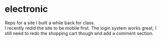 # electronic 

Repo for a site I built a while back for class.  
I recently redid the site to be mobile first. The login system works
great, I still need to redo the shopping cart though and add a comment
section.
